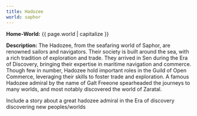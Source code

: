 ```yaml
---
title: Hadozee
world: saphor
---
```


**Home-World:** {{ page.world | capitalize }}

**Description:** The Hadozee, from the seafaring world of Saphor, are renowned sailors and navigators. Their society is built around the sea, with a rich tradition of exploration and trade. They arrived in Sen during the Era of Discovery, bringing their expertise in maritime navigation and commerce. Though few in number, Hadozee hold important roles in the Guild of Open Commerce, leveraging their skills to foster trade and exploration. A famous Hadozee admiral by the name of Galt Freeone spearheaded the journeys to many worlds, and most notably discovered the world of Zaratal.

<!--more-->

<div class="todo">Include a story about a great hadozee admiral in the Era of discovery discovering new peoples/worlds</div>